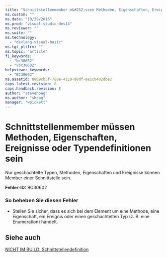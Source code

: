 ```yaml
---
title: "Schnittstellenmember m&#252;ssen Methoden, Eigenschaften, Ereignisse oder Typendefinitionen sein | Microsoft Docs"
ms.custom: ""
ms.date: "10/29/2016"
ms.prod: "visual-studio-dev14"
ms.reviewer: ""
ms.suite: ""
ms.technology: 
  - "devlang-visual-basic"
ms.tgt_pltfrm: ""
ms.topic: "article"
f1_keywords: 
  - "bc30602"
  - "vbc30602"
helpviewer_keywords: 
  - "BC30602"
ms.assetid: 0889cb3f-788e-4119-98df-ee1cb402dbe2
caps.latest.revision: 8
caps.handback.revision: 8
author: "stevehoag"
ms.author: "shoag"
manager: "wpickett"
---
```

# Schnittstellenmember m&#252;ssen Methoden, Eigenschaften, Ereignisse oder Typendefinitionen sein
Nur geschachtelte Typen, Methoden, Eigenschaften und Ereignisse können Member einer Schnittstelle sein.  
  
 **Fehler\-ID:** BC30602  
  
### So beheben Sie diesen Fehler  
  
-   Stellen Sie sicher, dass es sich bei dem Element um eine Methode, eine Eigenschaft, ein Ereignis oder einen geschachtelten Typ \(z. B. eine Enumeration\) handelt.  
  
## Siehe auch  
 [NICHT IM BUILD: Schnittstellendefinition](http://msdn.microsoft.com/de-de/7840a52c-9c38-42c4-adbc-e2c02e9dc204)